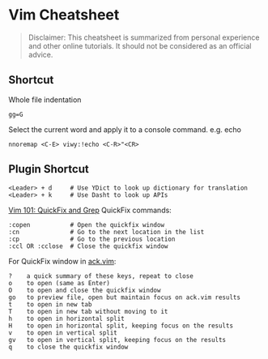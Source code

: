 # Vim Cheatsheet

>Disclaimer: This cheatsheet is summarized from personal experience and other online tutorials. It should not be considered as an official advice.

## Shortcut

Whole file indentation
```vim
gg=G
```

Select the current word and apply it to a console command. e.g. echo
```vim
nnoremap <C-E> viwy:!echo <C-R>"<CR>
```

## Plugin Shortcut
```vim
<Leader> + d     # Use YDict to look up dictionary for translation
<Leader> + k     # Use Dasht to look up APIs
```

[Vim 101: QuickFix and Grep](https://medium.com/usevim/vim-101-quickfix-and-grep-c782cb65e524)
QuickFix commands:
```
:copen           # Open the quickfix window
:cn              # Go to the next location in the list
:cp              # Go to the previous location
:ccl OR :cclose  # Close the quickfix window
```

For QuickFix window in [ack.vim](https://github.com/mileszs/ack.vim):
```
?    a quick summary of these keys, repeat to close
o    to open (same as Enter)
O    to open and close the quickfix window
go   to preview file, open but maintain focus on ack.vim results
t    to open in new tab
T    to open in new tab without moving to it
h    to open in horizontal split
H    to open in horizontal split, keeping focus on the results
v    to open in vertical split
gv   to open in vertical split, keeping focus on the results
q    to close the quickfix window
```

